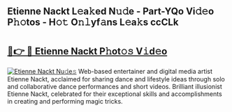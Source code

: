 ## Etienne Nackt L𝚎a𝚔ed N𝚞𝚍e - Part-YQo Vi𝚍𝚎o P𝚑𝚘tos - H𝚘𝚝 O𝚗𝚕yf𝚊ns L𝚎a𝚔s ccCLk

# <h2><a href="http://kf8jujh.oniu.top/?m=Etienne+Nackt">🔗👉 🔴 Etienne Nackt P𝚑ot𝚘𝚜 V𝚒d𝚎o</a></h2>

[![Etienne Nackt Nu𝚍e𝚜](https://i.imgur.com/0qMVB7G.gif)](http://kf8jujh.oniu.top/?m=Etienne+Nackt)
Web-based entertainer and digital media artist Etienne Nackt, acclaimed for sharing dance and lifestyle ideas through solo and collaborative dance performances and short videos. Brilliant illusionist Etienne Nackt, celebrated for their exceptional skills and accomplishments in creating and performing magic tricks.  
